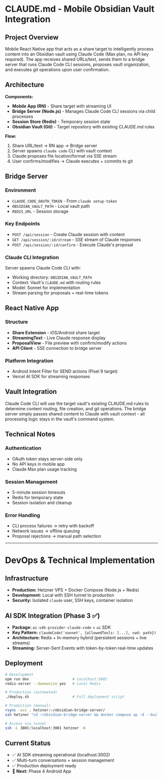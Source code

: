 # CLAUDE.md - Mobile Obsidian Vault Integration

## Project Overview
Mobile React Native app that acts as a share target to intelligently process content into an Obsidian vault using Claude Code (Max plan, no API key required). The app receives shared URLs/text, sends them to a bridge server that runs Claude Code CLI sessions, proposes vault organization, and executes git operations upon user confirmation.

## Architecture

**Components:**
- **Mobile App (RN)** - Share target with streaming UI
- **Bridge Server (Node.js)** - Manages Claude Code CLI sessions via child processes
- **Session Store (Redis)** - Temporary session state
- **Obsidian Vault (Git)** - Target repository with existing CLAUDE.md rules

**Flow:**
1. Share URL/text → RN app → Bridge server
2. Server spawns `claude code` CLI with vault context
3. Claude proposes file location/format via SSE stream
4. User confirms/modifies → Claude executes + commits to git

## Bridge Server

### Environment
- `CLAUDE_CODE_OAUTH_TOKEN` - From `claude setup-token`
- `OBSIDIAN_VAULT_PATH` - Local vault path
- `REDIS_URL` - Session storage

### Key Endpoints
- `POST /api/session` - Create Claude session with content
- `GET /api/session/:id/stream` - SSE stream of Claude responses
- `POST /api/session/:id/confirm` - Execute Claude's proposal

### Claude CLI Integration
Server spawns Claude Code CLI with:
- Working directory: `OBSIDIAN_VAULT_PATH`
- Context: Vault's `CLAUDE.md` with routing rules
- Model: Sonnet for implementation
- Stream parsing for proposals + real-time tokens

## React Native App

### Structure
- **Share Extension** - iOS/Android share target
- **StreamingText** - Live Claude response display
- **ProposalView** - File preview with confirm/modify actions
- **API Client** - SSE connection to bridge server

### Platform Integration
- Android Intent Filter for SEND actions (Pixel 9 target)
- Vercel AI SDK for streaming responses

## Vault Integration

Claude Code CLI will use the target vault's existing CLAUDE.md rules to determine content routing, file creation, and git operations. The bridge server simply passes shared content to Claude with vault context - all processing logic stays in the vault's command system.

## Technical Notes

### Authentication
- OAuth token stays server-side only
- No API keys in mobile app
- Claude Max plan usage tracking

### Session Management
- 5-minute session timeouts
- Redis for temporary state
- Session isolation and cleanup

### Error Handling
- CLI process failures → retry with backoff
- Network issues → offline queuing
- Proposal rejections → manual path selection

---

# DevOps & Technical Implementation

## Infrastructure
- **Production:** Hetzner VPS + Docker Compose (Node.js + Redis)
- **Development:** Local with SSH tunnel to production
- **Security:** Isolated `claude` user, SSH keys, container isolation

## AI SDK Integration (Phase 3 ✅)
- **Package:** `ai-sdk-provider-claude-code` + `ai` SDK
- **Key Pattern:** `claudeCode('sonnet', {allowedTools: [...], cwd: path})`
- **Architecture:** Redis + In-memory hybrid (persistent sessions + live streams)
- **Streaming:** Server-Sent Events with token-by-token real-time updates

## Deployment
```bash
# Development
npm run dev                    # localhost:3002
redis-server --daemonize yes   # Local Redis

# Production (automated)
./deploy.sh                    # Full deployment script

# Production (manual)  
rsync -avz . hetzner:~/obsidian-bridge-server/
ssh hetzner "cd ~/obsidian-bridge-server && docker compose up -d --build"

# Access via tunnel
ssh -L 3001:localhost:3001 hetzner -N  
```

## Current Status
- ✅ AI SDK streaming operational (localhost:3002)  
- ✅ Multi-turn conversations + session management
- ✅ Production deployment ready
- 🚀 **Next:** Phase 4 Android App
